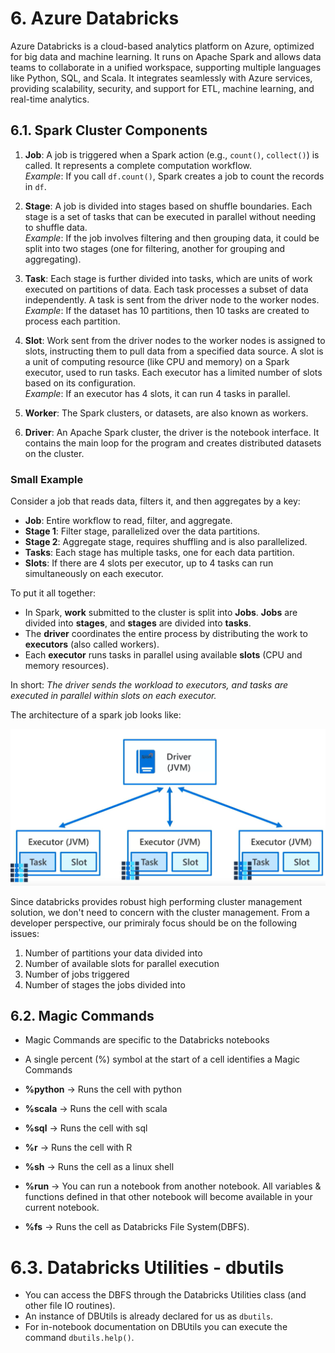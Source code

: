 # 6. Azure Databricks

Azure Databricks is a cloud-based analytics platform on Azure, optimized for big data and machine learning. It runs on Apache Spark and allows data teams to collaborate in a unified workspace, supporting multiple languages like Python, SQL, and Scala. It integrates seamlessly with Azure services, providing scalability, security, and support for ETL, machine learning, and real-time analytics.

## 6.1. Spark Cluster Components

1. **Job**: A job is triggered when a Spark action (e.g., `count()`, `collect()`) is called. It represents a complete computation workflow.  
   *Example*: If you call `df.count()`, Spark creates a job to count the records in `df`.

2. **Stage**: A job is divided into stages based on shuffle boundaries. Each stage is a set of tasks that can be executed in parallel without needing to shuffle data.  
   *Example*: If the job involves filtering and then grouping data, it could be split into two stages (one for filtering, another for grouping and aggregating).

3. **Task**: Each stage is further divided into tasks, which are units of work executed on partitions of data. Each task processes a subset of data independently. A task is sent from the driver node to the worker nodes. 
   *Example*: If the dataset has 10 partitions, then 10 tasks are created to process each partition.

4. **Slot**: Work sent from the driver nodes to the worker nodes is assigned to slots, instructing them to pull data from a specified data source. A slot is a unit of computing resource (like CPU and memory) on a Spark executor, used to run tasks. Each executor has a limited number of slots based on its configuration.  
   *Example*: If an executor has 4 slots, it can run 4 tasks in parallel.

5. **Worker**: The Spark clusters, or datasets, are also known as workers.

6. **Driver**: An Apache Spark cluster, the driver is the notebook interface. It contains the main loop for the program and creates distributed datasets on the cluster.

### Small Example

Consider a job that reads data, filters it, and then aggregates by a key:

- **Job**: Entire workflow to read, filter, and aggregate.
- **Stage 1**: Filter stage, parallelized over the data partitions.
- **Stage 2**: Aggregate stage, requires shuffling and is also parallelized.
- **Tasks**: Each stage has multiple tasks, one for each data partition.
- **Slots**: If there are 4 slots per executor, up to 4 tasks can run simultaneously on each executor.

To put it all together:

- In Spark, **work** submitted to the cluster is split into **Jobs**. **Jobs** are divided into **stages**, and **stages** are divided into **tasks**.
- The **driver** coordinates the entire process by distributing the work to **executors** (also called workers).
- Each **executor** runs tasks in parallel using available **slots** (CPU and memory resources).

In short: *The driver sends the workload to executors, and tasks are executed in parallel within slots on each executor.* 

The architecture of a spark job looks like:

![Architecture](pictures/2.png)

Since databricks provides robust high performing cluster management solution, we don't need to concern with the cluster management. From a developer perspective, our primiraly focus should be on the following issues:

1. Number of partitions your data divided into
2. Number of available slots for parallel execution
3. Number of jobs triggered
4. Number of stages the jobs divided into

## 6.2. Magic Commands

* Magic Commands are specific to the Databricks notebooks
* A single percent (%) symbol at the start of a cell identifies a Magic Commands

* **&percnt;python** -> Runs the cell with python
* **&percnt;scala** -> Runs the cell with scala
* **&percnt;sql** -> Runs the cell with sql
* **&percnt;r** -> Runs the cell with R
* **&percnt;sh** -> Runs the cell as a linux shell
* **&percnt;run** -> You can run a notebook from another notebook. All variables & functions defined in that other notebook will become available in your current notebook.
* **&percnt;fs** -> Runs the cell as Databricks File System(DBFS).

# 6.3. Databricks Utilities - dbutils

* You can access the DBFS through the Databricks Utilities class (and other file IO routines).
* An instance of DBUtils is already declared for us as `dbutils`.
* For in-notebook documentation on DBUtils you can execute the command `dbutils.help()`.
